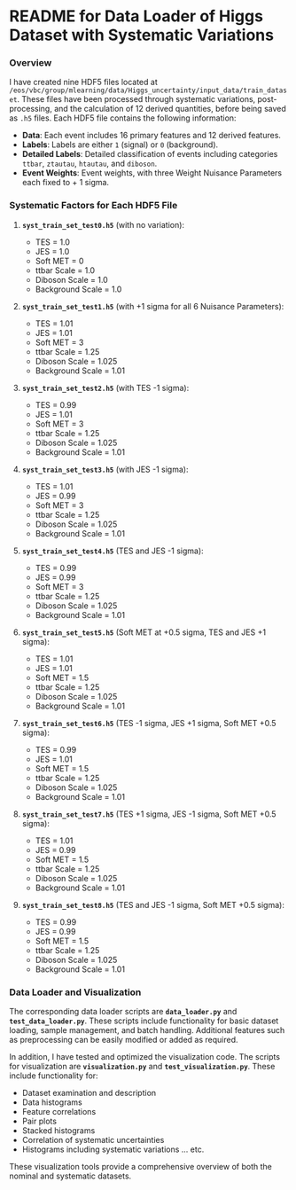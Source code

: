 # README for Data Loader of Higgs Dataset with Systematic Variations

### Overview

I have created nine HDF5 files located at `/eos/vbc/group/mlearning/data/Higgs_uncertainty/input_data/train_dataset`. These files have been processed through systematic variations, post-processing, and the calculation of 12 derived quantities, before being saved as `.h5` files. Each HDF5 file contains the following information:

- **Data**: Each event includes 16 primary features and 12 derived features.
- **Labels**: Labels are either `1` (signal) or `0` (background).
- **Detailed Labels**: Detailed classification of events including categories `ttbar`, `ztautau`, `htautau`, and `diboson`.
- **Event Weights**: Event weights, with three Weight Nuisance Parameters each fixed to + 1 sigma.

### Systematic Factors for Each HDF5 File

1. **`syst_train_set_test0.h5`** (with no variation):
   - TES = 1.0
   - JES = 1.0
   - Soft MET = 0
   - ttbar Scale = 1.0
   - Diboson Scale = 1.0
   - Background Scale = 1.0

2. **`syst_train_set_test1.h5`** (with +1 sigma for all 6 Nuisance Parameters):
   - TES = 1.01
   - JES = 1.01
   - Soft MET = 3
   - ttbar Scale = 1.25
   - Diboson Scale = 1.025
   - Background Scale = 1.01

3. **`syst_train_set_test2.h5`** (with TES -1 sigma):
   - TES = 0.99
   - JES = 1.01
   - Soft MET = 3
   - ttbar Scale = 1.25
   - Diboson Scale = 1.025
   - Background Scale = 1.01

4. **`syst_train_set_test3.h5`** (with JES -1 sigma):
   - TES = 1.01
   - JES = 0.99
   - Soft MET = 3
   - ttbar Scale = 1.25
   - Diboson Scale = 1.025
   - Background Scale = 1.01

5. **`syst_train_set_test4.h5`** (TES and JES -1 sigma):
   - TES = 0.99
   - JES = 0.99
   - Soft MET = 3
   - ttbar Scale = 1.25
   - Diboson Scale = 1.025
   - Background Scale = 1.01

6. **`syst_train_set_test5.h5`** (Soft MET at +0.5 sigma, TES and JES +1 sigma):
   - TES = 1.01
   - JES = 1.01
   - Soft MET = 1.5
   - ttbar Scale = 1.25
   - Diboson Scale = 1.025
   - Background Scale = 1.01

7. **`syst_train_set_test6.h5`** (TES -1 sigma, JES +1 sigma, Soft MET +0.5 sigma):
   - TES = 0.99
   - JES = 1.01
   - Soft MET = 1.5
   - ttbar Scale = 1.25
   - Diboson Scale = 1.025
   - Background Scale = 1.01

8. **`syst_train_set_test7.h5`** (TES +1 sigma, JES -1 sigma, Soft MET +0.5 sigma):
   - TES = 1.01
   - JES = 0.99
   - Soft MET = 1.5
   - ttbar Scale = 1.25
   - Diboson Scale = 1.025
   - Background Scale = 1.01

9. **`syst_train_set_test8.h5`** (TES and JES -1 sigma, Soft MET +0.5 sigma):
   - TES = 0.99
   - JES = 0.99
   - Soft MET = 1.5
   - ttbar Scale = 1.25
   - Diboson Scale = 1.025
   - Background Scale = 1.01

### Data Loader and Visualization

The corresponding data loader scripts are **`data_loader.py`** and **`test_data_loader.py`**. These scripts include functionality for basic dataset loading, sample management, and batch handling. Additional features such as preprocessing can be easily modified or added as required.

In addition, I have tested and optimized the visualization code. The scripts for visualization are **`visualization.py`** and **`test_visualization.py`**. These include functionality for:

- Dataset examination and description
- Data histograms
- Feature correlations
- Pair plots
- Stacked histograms
- Correlation of systematic uncertainties
- Histograms including systematic variations 
... etc.

These visualization tools provide a comprehensive overview of both the nominal and systematic datasets.

